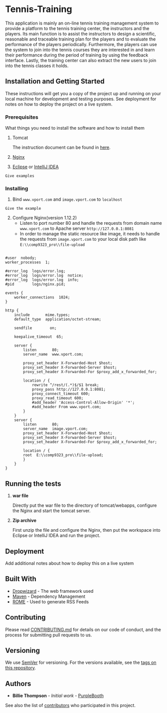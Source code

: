 # Tennis-Training

This application is mainly an on-line tennis training management system to provide a platform to the tennis training center, the instructors and the players. Its main function is to assist the instructors to design a scientific, reasonable and traceable training plan for the players and to evaluate the performance of the players periodically.
Furthermore, the players can use the system to join into the tennis courses they are interested in and learn their performance during the period of training by using the feedback interface. Lastly, the training center can also extract the new users to join into the tennis classes it holds.

## Installation and Getting Started

These instructions will get you a copy of the project up and running on your local machine for development and testing purposes. See deployment for notes on how to deploy the project on a live system.

### Prerequisites

What things you need to install the software and how to install them

1. Tomcat

   The instruction document can be found in [here](https://tomcat.apache.org/download-70.cgi).

2. [Nginx](https://www.nginx.com/)

3. [Eclipse](https://www.eclipse.org/) or [IntelliJ IDEA](https://www.jetbrains.com/idea/)

```
Give examples
```

### Installing

1. Bind `www.vport.com` and `image.vport.com` to `localhost`

```
Give the example
```

2. Configure Nginx(version 1.12.2)
   - Listen to port number 80 and handle the requests from domain name `www.vport.com` to Apache server `http://127.0.0.1:8081`
   - In order to manage the static resource like image, it needs to handle the requests from `image.vport.com` to your local disk path like `E:\\comp9323_pro\\file-upload`

```

#user  nobody;
worker_processes  1;

#error_log  logs/error.log;
#error_log  logs/error.log  notice;
#error_log  logs/error.log  info;
#pid        logs/nginx.pid;

events {
    worker_connections  1024;
}

http {
    include       mime.types;
    default_type  application/octet-stream;
    
    sendfile        on;

    keepalive_timeout  65;

    server {
        listen       80;
        server_name  www.vport.com;

		proxy_set_header X-Forwarded-Host $host;
        proxy_set_header X-Forwarded-Server $host;
        proxy_set_header X-Forwarded-For $proxy_add_x_forwarded_for;

        location / {
			rewrite ^/rest/(.*)$/$1 break;
            proxy_pass http://127.0.0.1:8081;
			proxy_connect_timeout 600;
			proxy_read_timeout 600;
			#add_header 'Access-Control-Allow-Origin' '*';
			#add_header From www.vport.com;
        }        
    }
    server {
        listen       80;
        server_name  image.vport.com;
		proxy_set_header X-Forwarded-Host $host;
        proxy_set_header X-Forwarded-Server $host;
        proxy_set_header X-Forwarded-For $proxy_add_x_forwarded_for;

        location / {
	    root  E:\\comp9323_pro\\file-upload;
        }
    }
}

```

## Running the tests

1. **war file**

   Directly put the war file to the directory of tomcat/webapps, configure the Nginx and start the tomcat server.

2. **Zip archive**

   First unzip the file and configure the Nginx, then put the workspace into Eclipse or IntelliJ IDEA and run the project.

## Deployment

Add additional notes about how to deploy this on a live system

## Built With

- [Dropwizard](http://www.dropwizard.io/1.0.2/docs/) - The web framework used
- [Maven](https://maven.apache.org/) - Dependency Management
- [ROME](https://rometools.github.io/rome/) - Used to generate RSS Feeds

## Contributing

Please read [CONTRIBUTING.md](https://gist.github.com/PurpleBooth/b24679402957c63ec426) for details on our code of conduct, and the process for submitting pull requests to us.

## Versioning

We use [SemVer](http://semver.org/) for versioning. For the versions available, see the [tags on this repository](https://github.com/your/project/tags). 

## Authors

- **Billie Thompson** - *Initial work* - [PurpleBooth](https://github.com/PurpleBooth)

See also the list of [contributors](https://github.com/your/project/contributors) who participated in this project.

